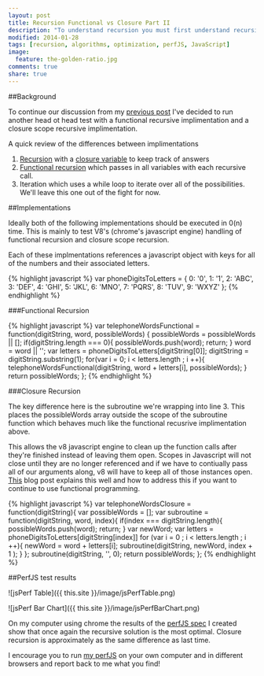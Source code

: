 ```yaml
---
layout: post
title: Recursion Functional vs Closure Part II
description: "To understand recursion you must first understand recursion"
modified: 2014-01-28
tags: [recursion, algorithms, optimization, perfJS, JavaScript]
image:
  feature: the-golden-ratio.jpg
comments: true
share: true
---
```

##Background

To continue our discussion from my [previous post](http://harleykwyn.com/Recursion-closure-and-iteration/) I've decided to run another head ot head test with a functional recursive implimentation and a closure scope recursive implimentation.

A quick review of the differences between implimentations

1. [Recursion](http://en.wikipedia.org/wiki/Recursion) with a [closure variable](https://developer.mozilla.org/en-US/docs/Web/JavaScript/Guide/Closures) to keep track of answers 
2. [Functional recursion](http://en.wikipedia.org/wiki/Recursion#Functional_recursion) which passes in all variables with each recursive call.
3. Iteration which uses a while loop to iterate over all of the possibilities. We'll leave this one out of the fight for now.

##Implementations

Ideally both of the following implementations should be executed in 0(n) time. This is mainly to test V8's (chrome's javascript engine) handling of functional recursion and closure scope recursion. 

Each of these implmentations references a javascript object with keys for all of the numbers and their associated letters.

{% highlight javascript %}
var phoneDigitsToLetters = {
  0: '0',
  1: '1',
  2: 'ABC',
  3: 'DEF',
  4: 'GHI',
  5: 'JKL',
  6: 'MNO',
  7: 'PQRS',
  8: 'TUV',
  9: 'WXYZ'
};
{% endhighlight %}

###Functional Recursion

{% highlight javascript %}
var telephoneWordsFunctional = function(digitString, word, possibleWords) {
  possibleWords = possibleWords || [];
  if(digitString.length === 0){
    possibleWords.push(word);
    return;
  }
  word = word || '';
  var letters = phoneDigitsToLetters[digitString[0]];
  digitString = digitString.substring(1);
  for(var i = 0; i < letters.length ; i ++){
    telephoneWordsFunctional(digitString, word + letters[i], possibleWords);
  } 
  return possibleWords;
};
{% endhighlight %}

###Closure Recursion

The key difference here is the subroutine we're wrapping into line 3. This places the possibleWords array outside the scope of the subroutine function which behaves much like the functional recusrive implimentation above.

This allows the v8 javascript engine to clean up the function calls after they're finished instead of leaving them open. Scopes in Javascript will not close until they are no longer referenced and if we have to contiually pass all of our arguments along, v8 will have to keep all of those instances open. [This](https://medium.com/p/8eee8afb41df) blog post explains this well and how to address this if you want to continue to use functional programming.

{% highlight javascript %}
var telephoneWordsClosure = function(digitString){
  var possibleWords = [];
  var subroutine = function(digitString, word, index){
    if(index === digitString.length){
      possibleWords.push(word);
      return;
    }
    var newWord;
    var letters = phoneDigitsToLetters[digitString[index]]
    for (var i = 0 ; i < letters.length ; i ++){
      newWord = word + letters[i];
      subroutine(digitString, newWord, index + 1 );
    } 
  };
  subroutine(digitString, '', 0);
  return possibleWords;
};
{% endhighlight %}

##PerfJS test results

![jsPerf Table]({{ this.site }}/image/jsPerfTable.png)

![jsPerf Bar Chart]({{ this.site }}/image/jsPerfBarChart.png)

On my computer using chrome the results of the [perfJS spec](http://jsperf.com/permute-telephone-letters) I created show that once again the recursive solution is the most optimal. Closure recursion is approximately as the same difference as last time. 

I encourage you to run [my perfJS](http://jsperf.com/tree-map-kwyn) on your own computer and in different browsers and report back to me what you find!